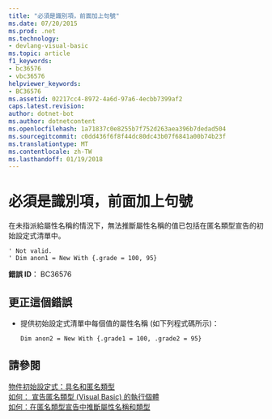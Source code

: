 ```yaml
---
title: "必須是識別項，前面加上句號"
ms.date: 07/20/2015
ms.prod: .net
ms.technology:
- devlang-visual-basic
ms.topic: article
f1_keywords:
- bc36576
- vbc36576
helpviewer_keywords:
- BC36576
ms.assetid: 02217cc4-8972-4a6d-97a6-4ecbb7399af2
caps.latest.revision: 
author: dotnet-bot
ms.author: dotnetcontent
ms.openlocfilehash: 1a71837c0e8255b7f752d263aea396b7dedad504
ms.sourcegitcommit: c0dd436f6f8f44dc80dc43b07f6841a00b74b23f
ms.translationtype: MT
ms.contentlocale: zh-TW
ms.lasthandoff: 01/19/2018
---
```

# <a name="identifier-expected-preceded-with-a-period"></a>必須是識別項，前面加上句號
在未指派給屬性名稱的情況下，無法推斷屬性名稱的值已包括在匿名類型宣告的初始設定式清單中。  
  
```  
' Not valid.  
' Dim anon1 = New With {.grade = 100, 95}  
```  
  
 **錯誤 ID︰** BC36576  
  
## <a name="to-correct-this-error"></a>更正這個錯誤  
  
-   提供初始設定式清單中每個值的屬性名稱 (如下列程式碼所示)：  
  
    ```  
    Dim anon2 = New With {.grade1 = 100, .grade2 = 95}  
    ```  
  
## <a name="see-also"></a>請參閱  
 [物件初始設定式：具名和匿名類型](../../visual-basic/programming-guide/language-features/objects-and-classes/object-initializers-named-and-anonymous-types.md)  
 [如何： 宣告匿名類型 (Visual Basic) 的執行個體](http://msdn.microsoft.com/library/119f616c-9bcd-4731-ac00-4285be5959f7)  
 [如何：在匿名類型宣告中推斷屬性名稱和類型](../../visual-basic/programming-guide/language-features/objects-and-classes/how-to-infer-property-names-and-types-in-anonymous-type-declarations.md)
